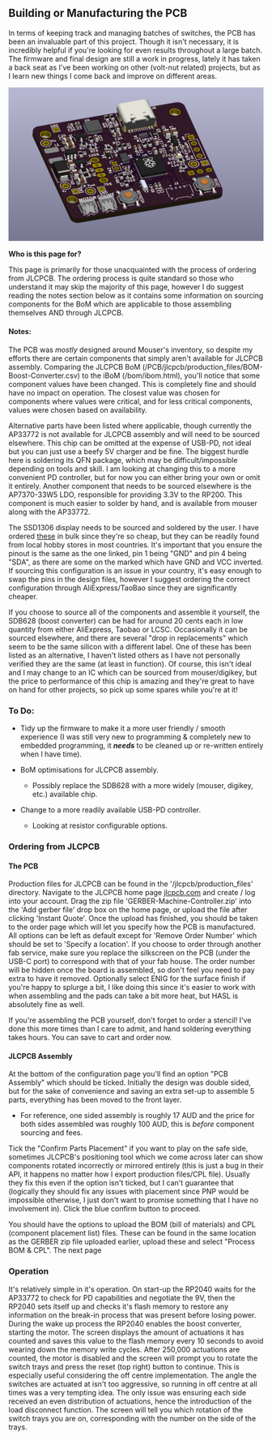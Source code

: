 ## Building or Manufacturing the PCB

In terms of keeping track and managing batches of switches, the PCB has been an invaluable part of this project. Though it isn't necessary, it is incredibly helpful if you're looking for even results throughout a large batch. The firmware and final design are still a work in progress, lately it has taken a back seat as I've been working on other (volt-nut related) projects, but as I learn new things I come back and improve on different areas. 

![PCB 3D Render](https://github.com/FinnKrass/MX-Break-In-Machine/blob/main/Images/PCB_3D.png)

**Who is this page for?** 

This page is primarily for those unacquainted with the process of ordering from JLCPCB. The ordering process is quite standard so those who understand it may skip the majority of this page, however I do suggest reading the notes section below as it contains some information on sourcing components for the BoM which are applicable to those assembling themselves AND through JLCPCB.

#### Notes:

The PCB was *mostly* designed around Mouser's inventory, so despite my efforts there are certain components that simply aren't available for JLCPCB assembly. Comparing the JLCPCB BoM (/PCB/jlcpcb/production_files/BOM-Boost-Converter.csv) to the iBoM (/bom/ibom.html), you'll notice that some component values have been changed. This is completely fine and should have no impact on operation. The closest value was chosen for components where values were critical, and for less critical components, values were chosen based on availability. 

Alternative parts have been listed where applicable, though currently the AP33772 is not available for JLCPCB assembly and will need to be sourced elsewhere. This chip can be omitted at the expense of USB-PD, not ideal but you can just use a beefy 5V charger and be fine. The biggest hurdle here is soldering its QFN package, which may be difficult/impossible depending on tools and skill. I am looking at changing this to a more convenient PD controller, but for now you can either bring your own or omit it entirely. Another component that needs to be sourced elsewhere is the AP7370-33W5 LDO, responsible for providing 3.3V to the RP200. This component is much easier to solder by hand, and is available from mouser along with the AP33772.

The SSD1306 display needs to be sourced and soldered by the user. I have ordered [these](https://www.aliexpress.com/item/32638662748.html) in bulk since they're so cheap, but they can be readily found from local hobby stores in most countries. It's important that you ensure the pinout is the same as the one linked, pin 1 being "GND" and pin 4 being "SDA", as there are some on the marked which have GND and VCC inverted. If sourcing this configuration is an issue in your country, it's easy enough to swap the pins in the design files, however I suggest ordering the correct configuration through AliExpress/TaoBao since they are significantly cheaper.

If you choose to source all of the components and assemble it yourself, the SDB628 (boost converter) can be had for around 20 cents each in low quantity from either AliExpress, Taobao or LCSC. Occasionally it can be sourced elsewhere, and there are several "drop in replacements" which seem to be the same silicon with a different label. One of these has been listed as an alternative, I haven't listed others as I have not personally verified they are the same (at least in function). Of course, this isn't ideal and I may change to an IC which can be sourced from mouser/digikey, but the price to performance of this chip is amazing and they're great to have on hand for other projects, so pick up some spares while you're at it!

### To Do:

- Tidy up the firmware to make it a more user friendly / smooth experience (I was still very new to programming & completely new to embedded programming, it ***needs*** to be cleaned up or re-written entirely when I have time).

- BoM optimisations for JLCPCB assembly.
  
  - Possibly replace the SDB628 with a more widely (mouser, digikey, etc.) available chip.

- Change to a more readily available USB-PD controller.
  
  - Looking at resistor configurable options.

### Ordering from JLCPCB

#### The PCB

Production files for JLCPCB can be found in the '/jlcpcb/production_files' directory. Navigate to the JLCPCB home page [jlcpcb.com](jlcpcb.com) and create / log into your account. Drag the zip file 'GERBER-Machine-Controller.zip' into the 'Add gerber file' drop box on the home page, or upload the file after clicking 'Instant Quote'. Once the upload has finished, you should be taken to the order page which will let you specify how the PCB is manufactured. All options can be left as default except for 'Remove Order Number' which should be set to 'Specify a location'. If you choose to order through another fab service, make sure you replace the silkscreen on the PCB (under the USB-C port) to correspond with that of your fab house. The order number will be hidden once the board is assembled, so don't feel you need to pay extra to have it removed.  Optionally select ENIG for the surface finish if you're happy to splurge a bit, I like doing this since it's easier to work with when assembling and the pads can take a bit more heat, but HASL is absolutely fine as well.

If you're assembling the PCB yourself, don't forget to order a stencil! I've done this more times than I care to admit, and hand soldering everything takes hours. You can save to cart and order now.

#### JLCPCB Assembly

At the bottom of the configuration page you'll find an option "PCB Assembly" which should be ticked. Initially the design was double sided, but for the sake of convenience and saving an extra set-up to assemble 5 parts, everything has been moved to the front layer. 

- For reference, one sided assembly is roughly 17 AUD and the price for both sides assembled was roughly 100 AUD, this is *before* component sourcing and fees. 

Tick the "Confirm Parts Placement" if you want to play on the safe side, sometimes JLCPCB's positioning tool which we come across later can show components rotated incorrectly or mirrored entirely (this is just a bug in their API, it happens no matter how I export production files/CPL file). Usually they fix this even if the option isn't ticked, but I can't guarantee that (logically they should fix any issues with placement since PNP would be impossible otherwise, I just don't want to promise something that I have no involvement in). Click the blue confirm button to proceed. 

You should have the options to upload the BOM (bill of materials) and CPL (component placement list) files. These can be found in the same location as the GERBER zip file uploaded earlier, upload these and select "Process BOM & CPL". The next page 

### Operation

It's relatively simple in it's operation. On start-up the RP2040 waits for the AP33772 to check for PD capabilities and negotiate the 9V, then the RP2040 sets itself up and checks it's flash memory to restore any information on the break-in process that was present before losing power. During the wake up process the RP2040 enables the boost converter, starting the motor. The screen displays the amount of actuations it has counted and saves this value to the flash memory every 10 seconds to avoid wearing down the memory write cycles. After 250,000 actuations are counted, the motor is disabled and the screen will prompt you to rotate the switch trays and press the reset (top right) button to continue. This is especially useful considering the off centre implementation. The angle the switches are actuated at isn't too aggressive, so running in off centre at all times was a very tempting idea. The only issue was ensuring each side received an even distribution of actuations, hence the introduction of the load disconnect function. The screen will tell you which rotation of the switch trays you are on, corresponding with the number on the side of the trays. 
